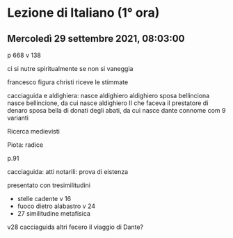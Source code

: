 # Lezione di Italiano (1° ora)
## Mercoledì 29 settembre 2021, 08:03:00

p 668 v 138

ci si nutre spiritualmente se non si vaneggia


francesco figura christi riceve le stimmate


cacciaguida e aldighiera: nasce aldighiero
aldighiero sposa bellinciona
nasce bellincione, da cui nasce aldighiero II che faceva il prestatore di denaro
sposa bella di donati degli abati, da cui nasce dante
connome com 9 varianti 


Ricerca medievisti


Piota: radice

p.91



cacciaguida: atti notarili: prova di eistenza

presentato con tresimilitudini
* stelle cadente v 16 
* fuoco dietro alabastro v 24
* 27 similitudine metafisica


v28 cacciaguida
altri fecero il viaggio di Dante?
<!--stackedit_data:
eyJoaXN0b3J5IjpbMTI4MzI4MzIwMSwyMjgyNjI5NzQsNzgzNT
Q4NjM0LC0yMTEzOTE0NjU0XX0=
-->